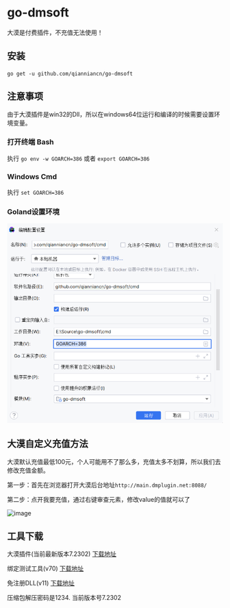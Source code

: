 # go-dmsoft
大漠是付费插件，不充值无法使用！

## 安装
`go get -u github.com/qianniancn/go-dmsoft`

## 注意事项
由于大漠插件是win32的Dll，所以在windows64位运行和编译的时候需要设置环境变量。

### 打开终端 Bash
执行 `go env -w GOARCH=386` 或者 `export GOARCH=386`

### Windows Cmd
执行 `set GOARCH=386`

### Goland设置环境
![image](./docs/2023-01-10-172752.png)

## 大漠自定义充值方法
大漠默认充值最低100元，个人可能用不了那么多，充值太多不划算，所以我们去修改充值金额。

第一步：首先在浏览器打开大漠后台地址`http://main.dmplugin.net:8088/`

第二步：点开我要充值，通过右键审查元素，修改value的值就可以了

![image](./docs/20200609092812.png)

## 工具下载
大漠插件(当前最新版本7.2302) [下载地址](http://121.204.253.175:8088/file/dm.rar)

绑定测试工具(v70) [下载地址](http://121.204.253.175:8088/file/%E7%BB%91%E5%AE%9A%E5%B7%A5%E5%85%B7.rar)

免注册DLL(v11) [下载地址](http://121.204.253.175:8088/file/%E5%85%8D%E6%B3%A8%E5%86%8C.rar)

压缩包解压密码是1234. 当前版本号7.2302
